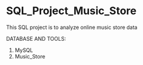 # SQL_Project_Music_Store

This SQL project is to analyze online music store data


DATABASE AND TOOLS:

 1. MySQL    
 2.  Music_Store
